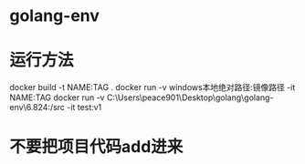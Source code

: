 # golang-env

# 运行方法
docker build -t NAME:TAG .
docker run -v windows本地绝对路径:镜像路径 -it NAME:TAG
docker run -v C:\Users\peace901\Desktop\golang\golang-env\6.824:/src -it test:v1

# 不要把项目代码add进来